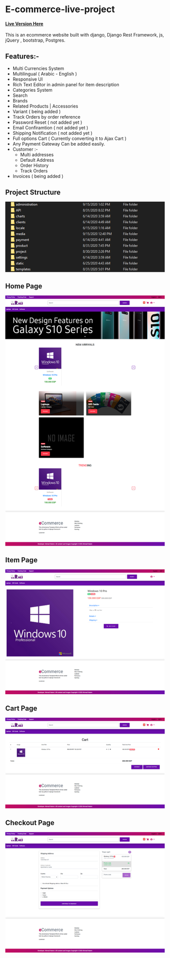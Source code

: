 # E-commerce-live-project
#### [Live Version Here](https://elraeistore.herokuapp.com/)

This is an ecommerce website built with django, Django Rest Framework, js, jQuery , bootstrap, Postgres.
## Features:-
* Multi Currencies System
* Multilingual ( Arabic - English )
* Responsive UI
* Rich Text Editor in admin panel for item description
* Categories System
* Search
* Brands
* Related Products | Accessories
* Variant ( being added )
* Track Orders by order reference
* Password Reset ( not added yet )
* Email Confiramtion ( not added yet )
* Shipping Notification ( not added yet )
* Full options Cart ( Currently converting it to Ajax Cart )
* Any Payment Gateway Can be added easily.
* Customer :-
	* Multi addresses
	* Default Address
	* Order History
	* Track Orders
* Invoices ( being added )


## Project Structure
![Alt text](/project-structure.png?raw=true "Project Structure")


## Home Page
![Alt text](/home.png?raw=true "Home Page")


## Item Page
![Alt text](/product.jpg?raw=true "Item Page")


## Cart Page
![Alt text](/cart.png?raw=true "Cart Page")


## Checkout Page
![Alt text](/checkout.png?raw=true "Checkout Page")

